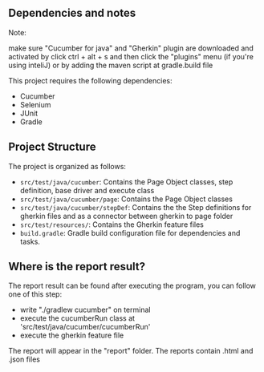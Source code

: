 ## Dependencies and notes
Note:

make sure "Cucumber for java" and "Gherkin" plugin are downloaded and activated by click ctrl + alt + s and then click the "plugins" menu (if you're using inteliJ) or by adding the maven script at gradle.build file

This project requires the following dependencies:

- Cucumber
- Selenium
- JUnit
- Gradle

## Project Structure

The project is organized as follows:

- `src/test/java/cucumber`: Contains the Page Object classes, step definition, base driver and execute class
- `src/test/java/cucumber/page`: Contains the Page Object classes
- `src/test/java/cucumber/stepDef`: Contains the the Step definitions for gherkin files and as a connector between gherkin to page folder
- `src/test/resources/`: Contains the Gherkin feature files
- `build.gradle`: Gradle build configuration file for dependencies and tasks.

## Where is the report result?

The report result can be found after executing the program, you can follow one of this step:
- write "./gradlew cucumber" on terminal
- execute the cucumberRun class at 'src/test/java/cucumber/cucumberRun'
- execute the gherkin feature file

The report will appear in the "report" folder. The reports contain .html and .json files
